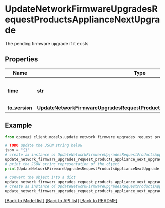 # UpdateNetworkFirmwareUpgradesRequestProductsApplianceNextUpgrade

The pending firmware upgrade if it exists

## Properties

Name | Type | Description | Notes
------------ | ------------- | ------------- | -------------
**time** | **str** | The time of the last successful upgrade | [optional] 
**to_version** | [**UpdateNetworkFirmwareUpgradesRequestProductsApplianceNextUpgradeToVersion**](UpdateNetworkFirmwareUpgradesRequestProductsApplianceNextUpgradeToVersion.md) |  | [optional] 

## Example

```python
from openapi_client.models.update_network_firmware_upgrades_request_products_appliance_next_upgrade import UpdateNetworkFirmwareUpgradesRequestProductsApplianceNextUpgrade

# TODO update the JSON string below
json = "{}"
# create an instance of UpdateNetworkFirmwareUpgradesRequestProductsApplianceNextUpgrade from a JSON string
update_network_firmware_upgrades_request_products_appliance_next_upgrade_instance = UpdateNetworkFirmwareUpgradesRequestProductsApplianceNextUpgrade.from_json(json)
# print the JSON string representation of the object
print(UpdateNetworkFirmwareUpgradesRequestProductsApplianceNextUpgrade.to_json())

# convert the object into a dict
update_network_firmware_upgrades_request_products_appliance_next_upgrade_dict = update_network_firmware_upgrades_request_products_appliance_next_upgrade_instance.to_dict()
# create an instance of UpdateNetworkFirmwareUpgradesRequestProductsApplianceNextUpgrade from a dict
update_network_firmware_upgrades_request_products_appliance_next_upgrade_from_dict = UpdateNetworkFirmwareUpgradesRequestProductsApplianceNextUpgrade.from_dict(update_network_firmware_upgrades_request_products_appliance_next_upgrade_dict)
```
[[Back to Model list]](../README.md#documentation-for-models) [[Back to API list]](../README.md#documentation-for-api-endpoints) [[Back to README]](../README.md)


